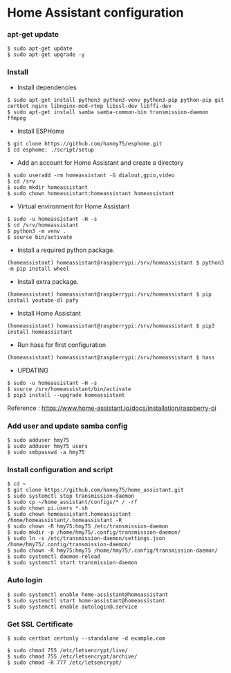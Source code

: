 Home Assistant configuration
============================

### apt-get update
```
$ sudo apt-get update
$ sudo apt-get upgrade -y
```


### Install

- Install dependencies
```
$ sudo apt-get install python3 python3-venv python3-pip python-pip git certbot nginx libnginx-mod-rtmp libssl-dev libffi-dev
$ sudo apt-get install samba samba-common-bin transmission-daemon ffmpeg
```

- Install ESPHome
```
$ git clone https://github.com/hanmy75/esphome.git
$ cd esphome; ./script/setup
```

- Add an account for Home Assistant and create a directory
```
$ sudo useradd -rm homeassistant -G dialout,gpio,video
$ cd /srv
$ sudo mkdir homeassistant
$ sudo chown homeassistant:homeassistant homeassistant
```

- Virtual environment for Home Assistant
```
$ sudo -u homeassistant -H -s
$ cd /srv/homeassistant
$ python3 -m venv .
$ source bin/activate
```

- Install a required python package.
```
(homeassistant) homeassistant@raspberrypi:/srv/homeassistant $ python3 -m pip install wheel
```

- Install extra package.
```
(homeassistant) homeassistant@raspberrypi:/srv/homeassistant $ pip install youtube-dl pafy
```

- Install Home Assistant
```
(homeassistant) homeassistant@raspberrypi:/srv/homeassistant $ pip3 install homeassistant
```

- Run hass for first configuration
```
(homeassistant) homeassistant@raspberrypi:/srv/homeassistant $ hass
```

- UPDATING
```
$ sudo -u homeassistant -H -s
$ source /srv/homeassistant/bin/activate
$ pip3 install --upgrade homeassistant
```

Reference : https://www.home-assistant.io/docs/installation/raspberry-pi


### Add user and update samba config
```
$ sudo adduser hmy75
$ sudo adduser hmy75 users
$ sudo smbpasswd -a hmy75
```

### Install configuration and script
```
$ cd ~
$ git clone https://github.com/hanmy75/home_assistant.git
$ sudo systemctl stop transmission-daemon
$ sudo cp ~/home_assistant/configs/* / -rf
$ sudo chown pi.users *.sh
$ sudo chown homeassistant.homeassistant /home/homeassistant/.homeassistant -R
$ sudo chown -R hmy75:hmy75 /etc/transmission-daemon
$ sudo mkdir -p /home/hmy75/.config/transmission-daemon/
$ sudo ln -s /etc/transmission-daemon/settings.json /home/hmy75/.config/transmission-daemon/
$ sudo chown -R hmy75:hmy75 /home/hmy75/.config/transmission-daemon/
$ sudo systemctl daemon-reload
$ sudo systemctl start transmission-daemon
```


### Auto login
```
$ sudo systemctl enable home-assistant@homeassistant
$ sudo systemctl start home-assistant@homeassistant
$ sudo systemctl enable autologin@.service
```

### Get SSL Certificate
```
$ sudo certbot certonly --standalone -d example.com

$ sudo chmod 755 /etc/letsencrypt/live/
$ sudo chmod 755 /etc/letsencrypt/archive/
$ sudo chmod -R 777 /etc/letsencrypt/
```
